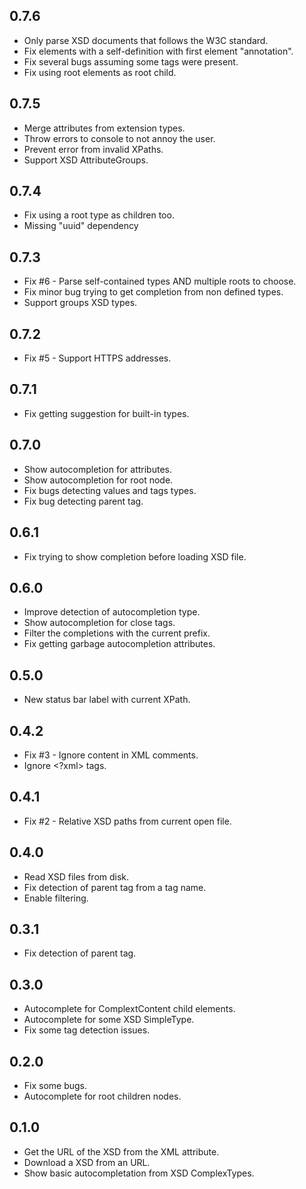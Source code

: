 ## 0.7.6
* Only parse XSD documents that follows the W3C standard.
* Fix elements with a self-definition with first element "annotation".
* Fix several bugs assuming some tags were present.
* Fix using root elements as root child.

## 0.7.5
* Merge attributes from extension types.
* Throw errors to console to not annoy the user.
* Prevent error from invalid XPaths.
* Support XSD AttributeGroups.

## 0.7.4
* Fix using a root type as children too.
* Missing "uuid" dependency

## 0.7.3
* Fix #6 - Parse self-contained types AND multiple roots to choose.
* Fix minor bug trying to get completion from non defined types.
* Support groups XSD types.

## 0.7.2
* Fix #5 - Support HTTPS addresses.

## 0.7.1
* Fix getting suggestion for built-in types.

## 0.7.0
* Show autocompletion for attributes.
* Show autocompletion for root node.
* Fix bugs detecting values and tags types.
* Fix bug detecting parent tag.

## 0.6.1
* Fix trying to show completion before loading XSD file.

## 0.6.0
* Improve detection of autocompletion type.
* Show autocompletion for close tags.
* Filter the completions with the current prefix.
* Fix getting garbage autocompletion attributes.

## 0.5.0
* New status bar label with current XPath.

## 0.4.2
* Fix #3 - Ignore content in XML comments.
* Ignore <?xml> tags.

## 0.4.1
* Fix #2 - Relative XSD paths from current open file.

## 0.4.0
* Read XSD files from disk.
* Fix detection of parent tag from a tag name.
* Enable filtering.

## 0.3.1
* Fix detection of parent tag.

## 0.3.0
* Autocomplete for ComplextContent child elements.
* Autocomplete for some XSD SimpleType.
* Fix some tag detection issues.

## 0.2.0
* Fix some bugs.
* Autocomplete for root children nodes.

## 0.1.0
* Get the URL of the XSD from the XML attribute.
* Download a XSD from an URL.
* Show basic autocompletation from XSD ComplexTypes.
